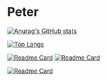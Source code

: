 # Peter
[![Anurag's GitHub stats](https://github-readme-stats.vercel.app/api?username=Potriashka&show_icons=true&theme=nightowl&border_radius=10)](https://github.com/anuraghazra/github-readme-stats)

[![Top Langs](https://github-readme-stats.vercel.app/api/top-langs/?username=Potriashka&layout=compact&show_icons=true&theme=nightowl&border_radius=10)](https://github.com/Potriashka/Peter)

[![Readme Card](https://github-readme-stats.vercel.app/api/pin/?username=Potriashka&repo=firemess&theme=nightowl&border_radius=10)](https://github.com/Potriashka/firemess)
 [![Readme Card](https://github-readme-stats.vercel.app/api/pin/?username=Potriashka&repo=tdgeGUI&theme=nightowl&border_radius=10)](https://github.com/Potriashka/tdgeGUI)

[![Readme Card](https://github-readme-stats.vercel.app/api/pin/?username=Potriashka&repo=App-catalog&theme=nightowl&border_radius=10)](https://github.com/Potriashka/App-catalog)
